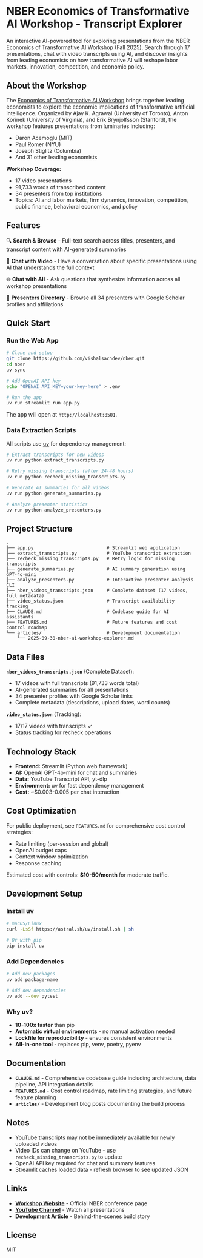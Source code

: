 # NBER Economics of Transformative AI Workshop - Transcript Explorer

An interactive AI-powered tool for exploring presentations from the NBER Economics of Transformative AI Workshop (Fall 2025). Search through 17 presentations, chat with video transcripts using AI, and discover insights from leading economists on how transformative AI will reshape labor markets, innovation, competition, and economic policy.

## About the Workshop

The [Economics of Transformative AI Workshop](https://www.nber.org/conferences/economics-transformative-ai-workshop-fall-2025) brings together leading economists to explore the economic implications of transformative artificial intelligence. Organized by Ajay K. Agrawal (University of Toronto), Anton Korinek (University of Virginia), and Erik Brynjolfsson (Stanford), the workshop features presentations from luminaries including:

- Daron Acemoglu (MIT)
- Paul Romer (NYU)
- Joseph Stiglitz (Columbia)
- And 31 other leading economists

**Workshop Coverage:**
- 17 video presentations
- 91,733 words of transcribed content
- 34 presenters from top institutions
- Topics: AI and labor markets, firm dynamics, innovation, competition, public finance, behavioral economics, and policy

## Features

🔍 **Search & Browse** - Full-text search across titles, presenters, and transcript content with AI-generated summaries

💬 **Chat with Video** - Have a conversation about specific presentations using AI that understands the full context

🌐 **Chat with All** - Ask questions that synthesize information across all workshop presentations

👥 **Presenters Directory** - Browse all 34 presenters with Google Scholar profiles and affiliations

## Quick Start

### Run the Web App

```bash
# Clone and setup
git clone https://github.com/vishalsachdev/nber.git
cd nber
uv sync

# Add OpenAI API key
echo "OPENAI_API_KEY=your-key-here" > .env

# Run the app
uv run streamlit run app.py
```

The app will open at `http://localhost:8501`.

### Data Extraction Scripts

All scripts use [uv](https://docs.astral.sh/uv/) for dependency management:

```bash
# Extract transcripts for new videos
uv run python extract_transcripts.py

# Retry missing transcripts (after 24-48 hours)
uv run python recheck_missing_transcripts.py

# Generate AI summaries for all videos
uv run python generate_summaries.py

# Analyze presenter statistics
uv run python analyze_presenters.py
```

## Project Structure

```
.
├── app.py                           # Streamlit web application
├── extract_transcripts.py           # YouTube transcript extraction
├── recheck_missing_transcripts.py   # Retry logic for missing transcripts
├── generate_summaries.py            # AI summary generation using GPT-4o-mini
├── analyze_presenters.py            # Interactive presenter analysis CLI
├── nber_videos_transcripts.json     # Complete dataset (17 videos, full metadata)
├── video_status.json                # Transcript availability tracking
├── CLAUDE.md                        # Codebase guide for AI assistants
├── FEATURES.md                      # Future features and cost control roadmap
└── articles/                        # Development documentation
    └── 2025-09-30-nber-ai-workshop-explorer.md
```

## Data Files

**`nber_videos_transcripts.json`** (Complete Dataset):
- 17 videos with full transcripts (91,733 words total)
- AI-generated summaries for all presentations
- 34 presenter profiles with Google Scholar links
- Complete metadata (descriptions, upload dates, word counts)

**`video_status.json`** (Tracking):
- 17/17 videos with transcripts ✓
- Status tracking for recheck operations

## Technology Stack

- **Frontend:** Streamlit (Python web framework)
- **AI:** OpenAI GPT-4o-mini for chat and summaries
- **Data:** YouTube Transcript API, yt-dlp
- **Environment:** uv for fast dependency management
- **Cost:** ~$0.003-0.005 per chat interaction

## Cost Optimization

For public deployment, see `FEATURES.md` for comprehensive cost control strategies:
- Rate limiting (per-session and global)
- OpenAI budget caps
- Context window optimization
- Response caching

Estimated cost with controls: **$10-50/month** for moderate traffic.

## Development Setup

### Install uv

```bash
# macOS/Linux
curl -LsSf https://astral.sh/uv/install.sh | sh

# Or with pip
pip install uv
```

### Add Dependencies

```bash
# Add new packages
uv add package-name

# Add dev dependencies
uv add --dev pytest
```

### Why uv?

- **10-100x faster** than pip
- **Automatic virtual environments** - no manual activation needed
- **Lockfile for reproducibility** - ensures consistent environments
- **All-in-one tool** - replaces pip, venv, poetry, pyenv

## Documentation

- **`CLAUDE.md`** - Comprehensive codebase guide including architecture, data pipeline, API integration details
- **`FEATURES.md`** - Cost control roadmap, rate limiting strategies, and future feature planning
- **`articles/`** - Development blog posts documenting the build process

## Notes

- YouTube transcripts may not be immediately available for newly uploaded videos
- Video IDs can change on YouTube - use `recheck_missing_transcripts.py` to update
- OpenAI API key required for chat and summary features
- Streamlit caches loaded data - refresh browser to see updated JSON

## Links

- **[Workshop Website](https://www.nber.org/conferences/economics-transformative-ai-workshop-fall-2025)** - Official NBER conference page
- **[YouTube Channel](https://www.youtube.com/@NBERvideos/videos)** - Watch all presentations
- **[Development Article](articles/2025-09-30-nber-ai-workshop-explorer.md)** - Behind-the-scenes build story

## License

MIT
